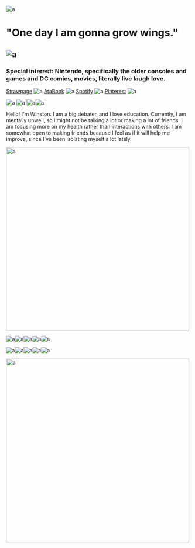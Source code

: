 ![a](https://i.pinimg.com/originals/7b/fe/da/7bfeda268e48b9ca46e63bc0b2ff79ed.gif)

# "One day I am gonna grow wings."
![a](https://64.media.tumblr.com/05eb2358fa8866841b89f7cc0178f9f1/cfe4adc76e862b60-04/s250x400/fed2ed55c34e1ac001ff494ece58d41e2ea5af2c.gifv)
---------------------------------

### Special interest: Nintendo, specifically the older consoles and games and DC comics, movies, literally live laugh love.
[Strawpage](https://nintendowinston.straw.page)       ![a](https://64.media.tumblr.com/b98a6b06f2a9a99818ccdf5726038bc1/4add4a70a35d3d03-b5/s75x75_c1/13d4113a925a7b86aa5b50bd1ed858564a67af36.gifv) 
   [AtaBook](https://repressedmemoriesofthedead.atabook.org/)  ![a](https://64.media.tumblr.com/126b37381e405c9dd2abd484a3ed50a2/6ec42e56d52133d4-de/s75x75_c1/c9323fdf94a185c28bbe70c6b19faac830eba858.gifv) [Spotify](https://open.spotify.com/user/31qrtyfwn4nvz53n6q2u5uvd427q?si=d6a26e6b797e4db1) ![a](https://64.media.tumblr.com/7ef4624b5389e7023f51d332bae283be/8e4cd8886aef8b55-16/s75x75_c1/2de21652125feefcdc529045d1b14125bee9479c.gifv) [Pinterest](https://pin.it/41GfMGmzp) ![a](https://64.media.tumblr.com/154ba9bcbbe037d69199f5b65015eeeb/86e683bfe59278d4-3f/s75x75_c1/4c3286d53307bf7c30e1acac04a56daf047a40cc.gifv)
  



![a](https://64.media.tumblr.com/19b3d9b4064728d04c3555860f590352/0f77eb4281c6b2ee-2d/s100x200/1b0e17f53f712d1e64facb61ee69b5ac20437218.gifv) ![a](https://64.media.tumblr.com/8c7217648c5edb1c978f4af6cdddc7e5/0f77eb4281c6b2ee-86/s100x200/8f520f9476059ecbea9e7125a56dad83cfe03544.gifv) ![a](https://64.media.tumblr.com/4a73d7d31b0e1ae26f0494c7f07b3ce0/0f77eb4281c6b2ee-e1/s100x200/242f6a633b803a9e9d2ddcd7cc08ff0e668b4ee2.gifv)![a](https://64.media.tumblr.com/299c85b7cf9872700991672cb8f15661/1d9199f2cdd51f15-7e/s100x200/c07c7aae728d663bb86f687aa6575d755affa99e.gifv)


Hello! I'm Winston. I am a big debater, and I love education. Currently, I am mentally unwell, so I might not be talking a lot or making a lot of friends. I am focusing more on my health rather than interactions with others. I am somewhat open to making friends because I feel as if it will help me improve, since I've been isolating myself a lot lately.


<img src="https://64.media.tumblr.com/d67c1f70b3fc3bc1fc6789e6eb987d11/855c77272c553772-39/s250x400/3313fb35c6fb67133ecb690728e780a726add2ee.gifv" alt="a" width="500"/>


![a](https://64.media.tumblr.com/2adc1736718a5f296d7792e2ac529128/5fef40bf29a9cac9-1f/s100x200/1cb420cabf2c45399a2e57dfc92e6c6f3e4a287e.pnj)![a](https://64.media.tumblr.com/4ef40fdb10c4665562e13c485ba54f7d/f9d047f396127425-37/s100x200/48f506d0794a826c81ee178efc91504f135d5ca0.pnj)![a](https://64.media.tumblr.com/763f8375ce9268671d3265f0d13636b1/acf30207513d4a6d-51/s100x200/1477c28871b0457494968011900335822f854620.pnj)![a](https://64.media.tumblr.com/ee6ffbf1317f4a0c1c04c6f5c4c23d10/cd7fba09e864177d-eb/s100x200/f2c740153c20570c4343cc5ca920c1660e5b1222.gifv)![a](https://64.media.tumblr.com/4e019f8d7aa6dff06757c852f8d2aa0a/eeb0d09342c61ad3-8d/s100x200/7be4d7578600a385f43bd9e5bbb69857db6549b7.gifv)




![a](https://64.media.tumblr.com/92977c74376a667e9584b29aecb9eba8/543bcfe12a12641b-68/s100x200/0e2eda5e012f8546ce59709c262a8b206e6b6d04.gifv)![a](https://64.media.tumblr.com/c4b0d6043ddee8f9120507c4442a7335/43ddc1753f753670-ed/s100x200/c6fd32d3423e29335fdcfd9427480e7fef6078a7.pnj)![a](https://64.media.tumblr.com/787f9461a85ea70c0e6cb5bfa281f022/c8404fd37834c310-38/s100x200/da79cc06f0e5921378ebd8e3a37dad1e0e6004fd.gifv)![a](https://64.media.tumblr.com/eb68966fb29c15ab5e2059caecefb4e6/870fb95e714cf882-d6/s100x200/693ff5f2b54e4d3cc895d8d4df2b2bf996ab4968.gifv)![a](https://64.media.tumblr.com/808f373571d85db7994c10eb2eed26db/22a1a312018d814c-35/s100x200/686480d67f1fbdea9e6188305a3b012ad6e1374d.gifv)


<img src="https://64.media.tumblr.com/4e7462b61a77cc58c70fc471712535d4/870fb95e714cf882-a3/s500x750/a0c991e532c704c48893e9d499f27114adafcacc.gifv" alt="a" width="500"/>


